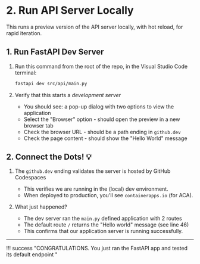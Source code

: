 # 2. Run API Server Locally

This runs a preview version of the API server locally, with hot reload, for rapid iteration.

## 1. Run FastAPI Dev Server

1. Run this command from the root of the repo, in the Visual Studio Code terminal:

    ```bash
    fastapi dev src/api/main.py
    ```

1. Verify that this starts a _development server_ 
    
    - You should see: a pop-up dialog with two options to view the application
    - Select the "Browser" option - should open the preview in a new browser tab
    - Check the browser URL - should be a path ending in `github.dev`
    - Check the page content - should show the "Hello World" message

## 2. Connect the Dots! 💡

1. The `github.dev` ending validates the server is hosted by GitHub Codespaces 
    - This verifies we are running in the (local) dev environment. 
    - When deployed to production, you'll see `containerapps.io` (for ACA).

1. What just happened?

    - The dev server ran the `main.py` defined application with 2 routes
    - The default route `/` returns the "Hello world" message (see line 46)
    - This confirms that our application server is running successfully.

---

!!! success "CONGRATULATIONS. You just ran the FastAPI app and tested its default endpoint "

